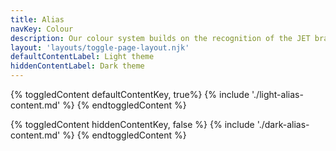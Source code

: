 ```yaml
---
title: Alias
navKey: Colour
description: Our colour system builds on the recognition of the JET brand colours to make the product interface more usable.
layout: 'layouts/toggle-page-layout.njk'
defaultContentLabel: Light theme
hiddenContentLabel: Dark theme
---
```


{% toggledContent defaultContentKey, true%}
    {% include './light-alias-content.md' %}
{% endtoggledContent %}


{% toggledContent hiddenContentKey, false %}
    {% include './dark-alias-content.md' %}
{% endtoggledContent %}
